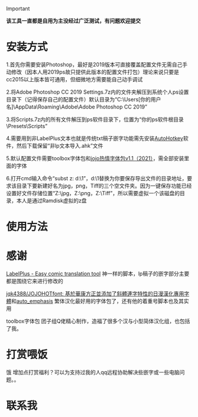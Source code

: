 > [!IMPORTANT]  
> **该工具一直都是自用为主没经过广泛测试，有问题欢迎提交**
# 安装方式
1.首先你需要安装Photoshop，最好是2019版本可直接覆盖配置文件无需自己手动修改（因本人用2019ps故只提供此版本的配置文件打包）理论来说只要是cc2015以上版本皆可通用，但细微地方需要能自己动手调试  

2.将Adobe Photoshop CC 2019 Settings.7z内的文件夹解压到系统个人ps设置目录下（记得保存自己的配置文件）默认目录为“C:\Users\[你的用户名]\AppData\Roaming\Adobe\Adobe Photoshop CC 2019”  

3.将Scripts.7z内的所有文件解压到ps软件目录下，位置为“你的ps软件根目录\Presets\Scripts”  

4.需要用到非LabelPlus文本也就是传统txt稿子嵌字功能需先安装[AutoHotkey](https://www.autohotkey.com/)软件，然后下载保留“非lp文本导入.ahk”文件  

5.默认配置文件需要toolbox字体包和[jojo热情字体包v1.1（2021）](https://github.com/jqk4388/JOJOHOTfont/releases/tag/1.1)，需全部安装里面的字体  

6.打开cmd输入命令“subst z: d:\1”，d:\1替换为你要保存导出文件的目录地址，要求该目录下要新建好名为jpg，png，Tiff的三个空文件夹。因为一键保存功能已经设置好文件存储位置“Z:\jpg，Z:\png，Z:\Tiff”，所以需要虚拟一个该磁盘的目录，本人是通过Ramdisk虚拟的z盘

# 使用方法


# 感谢
[LabelPlus - Easy comic translation tool](https://noodlefighter.com/label_plus/)
神一样的脚本，lp稿子的嵌字部分主要都是围绕它来进行修改的

[jqk4388/JOJOHOTfont: 基於華康方正並添加了斜體連字特性的日漫漢化專用字體](https://github.com/jqk4388/JOJOHOTfont)和[auto_emphasis](https://github.com/jqk4388/auto_emphasis)
繁体汉化最好用的字体包了，还有他的着重号脚本也及其实用

toolbox字体包
团子组Q佬精心制作，造福了很多个汉与小型简体汉化组，也包括了我。

# 打赏喂饭
饿 增加点打赏福利？可以为支持过我的人qq远程协助解决些嵌字或一些电脑问题。。



# 联系我
